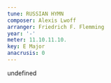 ```yaml
---
tune: RUSSIAN HYMN
composer: Alexis Lwoff
arranger: Friedrich F. Flemming
year: '-'
meter: 11.10.11.10.
key: E Major
anacrusis: 0
---
```

undefined